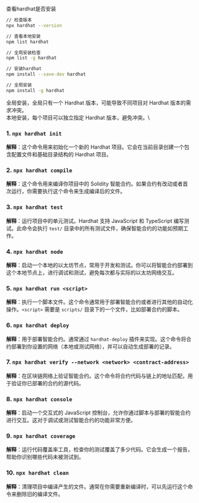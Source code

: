 查看hardhat是否安装
```bash
// 检查版本
npx hardhat --version

// 查看本地安装
npm list hardhat

// 全局安装检查
npm list -g hardhat

// 安装hardhat
npm install --save-dev hardhat

// 全局安装
npm install -g hardhat
```
全局安装，全局只有一个 Hardhat 版本，可能导致不同项目对 Hardhat 版本的需求冲突。\
本地安装，每个项目可以独立指定 Hardhat 版本，避免冲突。\

### 1. `npx hardhat init`
   **解释**：这个命令用来初始化一个新的 Hardhat 项目。它会在当前目录创建一个包含配置文件和基础目录结构的 Hardhat 项目。

### 2. `npx hardhat compile`
   **解释**：这个命令用来编译你项目中的 Solidity 智能合约。如果合约有改动或者首次运行，你需要执行这个命令来生成编译后的文件。

### 3. `npx hardhat test`
   **解释**：运行项目中的单元测试。Hardhat 支持 JavaScript 和 TypeScript 编写测试。此命令会执行 `test/` 目录中的所有测试文件，确保智能合约的功能如预期工作。

### 4. `npx hardhat node`
   **解释**：启动一个本地的以太坊节点，常用于开发和测试。你可以将智能合约部署到这个本地节点上，进行调试和测试，避免每次都与实际的以太坊网络交互。

### 5. `npx hardhat run <script>`
   **解释**：执行一个脚本文件。这个命令通常用于部署智能合约或者进行其他的自动化操作。`<script>` 需要是 `scripts/` 目录下的一个文件，比如部署合约的脚本。

### 6. `npx hardhat deploy`
   **解释**：用于部署智能合约。通常通过 `hardhat-deploy` 插件来实现。这个命令将合约部署到你设置的网络（本地或测试网络），并可以自动生成部署的记录。

### 7. `npx hardhat verify --network <network> <contract-address>`
   **解释**：在区块链网络上验证智能合约。这个命令将合约代码与链上的地址匹配，用于验证你已部署的合约的源代码。

### 8. `npx hardhat console`
   **解释**：启动一个交互式的 JavaScript 控制台，允许你通过脚本与部署的智能合约进行交互。这对于调试或测试智能合约的功能非常方便。

### 9. `npx hardhat coverage`
   **解释**：运行代码覆盖率工具，检查你的测试覆盖了多少代码。它会生成一个报告，帮助你识别哪些代码未被测试到。

### 10. `npx hardhat clean`
   **解释**：清理项目中编译产生的文件。通常在你需要重新编译时，可以先运行这个命令来删除旧的编译文件。
